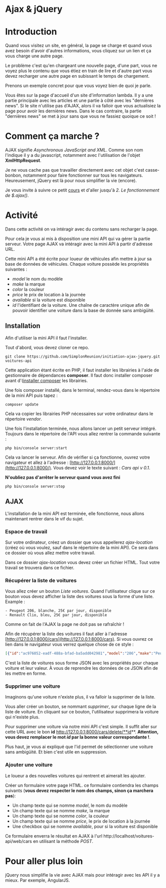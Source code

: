 Ajax & jQuery
=============
# Introduction
Quand vous visitez un site, en général, la page se charge et quand vous avez besoin d'avoir
d'autres informations, vous cliquez sur un lien et ça vous charge une autre page.

Le problème c'est qu'en chargeant une nouvelle page, d'une part, vous ne voyez plus le contenu
que vous étiez en train de lire et d'autre part vous devez recharger une autre page en subissant le temps de
chargement.

Prenons un exemple concret pour que vous voyez bien de quoi je parle.

Vous êtes sur la page d'accueil d'un site d'information lambda. Il y a une partie principale avec les articles et
une partie à côté avec les "dernières news". Si le site n'utilise pas d'AJAX, alors il va falloir que vous actualisiez la page
pour avoir les dernières news. Dans le cas contraire, la partie "dernières news" se met à jour sans que vous ne fassiez quoique ce soit !

# Comment ça marche ?
AJAX signifie *Asynchronous JavaScript and XML*. Comme son nom l'indique il y a du javascript, notamment avec l'utilisation de l'objet **XmlHttpRequest**.

Je ne vous cache pas que travailler directement avec cet objet c'est casse-bonbon, notamment pour faire fonctionner sur tous les navigateurs.
Heureusement, jQuery est là pour nous simplifier la vie (encore).

Je vous invite à suivre ce petit [cours](https://openclassrooms.com/courses/un-site-web-dynamique-avec-jquery/ajax-les-requetes-http-par-l-objet-xmlhttprequest) et d'aller jusqu'à *2. Le fonctionnement de $.ajax()*.

# Activité
Dans cette activité on va intéragir avec du contenu sans recharger la page.

Pour cela je vous ai mis à disposition une mini API qui va gérer la partie serveur. Votre page AJAX va intéragir avec la mini API à partir d'adresse URL.

Cette mini API a été écrite pour loueur de véhicules afin mettre à jour sa base de données de véhicules. Chaque voiture possède les propriétés suivantes :

* *model* le nom du modèle
* *make* la marque
* *color* la couleur
* *price* le prix de location à la journée
* *available* si la voiture est disponible
* *id* l'identifiant de la voiture. Une chaîne de caractère unique afin de pouvoir identifier une voiture dans la base de donnée sans ambigüité.

## Installation

Afin d'utiliser la mini API il faut l'installer.

Tout d'abord, vous devez cloner ce repo.

```
git clone https://github.com/SimplonReunion/initiation-ajax-jquery.git voitures-api
```

Cette application étant écrite en PHP, il faut installer les librairies à l'aide de gestionnaire de dépendances **composer**. Il faut donc installer composer avant d'([installer composer](http://symfony.com/doc/current/cookbook/composer.html) les librairies.

Une fois composer installé, dans le terminal, rendez-vous dans le répertoire de la mini API puis tapez :

```
composer update
```

Cela va copier les librairies PHP nécessaires sur votre ordinateur dans le répertoire *vendor*.

Une fois l'installation terminée, nous allons lancer un petit serveur intégré. Toujours dans le répertoire de l'API vous allez rentrer la commande suivante :

```
php bin/console server:start
```

Cela va lancer le serveur. Afin de vérifier si ça fonctionne, ouvrez votre navigateur et allez à l'adresse : [http://127.0.0.1:8000/](http://127.0.0.1:8000/). Vous devez voir le texte suivant : *Cars api v 0.1*.


**N'oubliez pas d'arrêter le serveur quand vous avez fini**

```
php bin/console server:stop
```

## AJAX

L'installation de la mini API est terminée, elle fonctionne, nous allons maintenant rentrer dans le vif du sujet.

### Espace de travail

Sur votre ordinateur, créez un dossier que vous appellerez *ajax-location* (créez où vous voulez, sauf dans le répertoire de la mini API). Ce sera dans ce dossier où vous allez mettre votre travail.

Dans ce dossier *ajax-location* vous devez créer un fichier HTML. Tout votre travail se trouvera dans ce fichier.

### Récupérer la liste de voitures

Vous allez créer un bouton *Liste voitures*. Quand l'utilisateur clique sur ce bouton vous devez afficher la liste des voitures sous la forme  d'une liste. Example :
```
- Peugeot 206, blanche, 25€ par jour, disponible
- Renault Clio, bleu, 25€ par jour, disponible
```
Comme on fait de l'AJAX la page ne doit pas se rafraîchir !

Afin de récupérer la liste des voitures il faut aller à l'adresse [http://127.0.0.1:8000/cars](http://127.0.0.1:8000/cars). Si vous ouvrez ce lien dans le navigateur vous verrez quelque chose de ce style :
```json
[{"id":"ac976052-eadf-488a-bfad-ba5add042981","model":"206","make":"Peugeot","price":25,"available":true,"color":"white"},{"id":"0c5bffe4-104e-4848-b475-83f66fa89f05","model":"Clio","make":"Renault","price":25,"available":true,"color":"blue"},{"id":"3b3e3334-e665-45b2-bb99-09ee47f22c9e","model":"F430","make":"Ferrari","price":400,"available":true,"color":"red"}]
```

C'est la liste de voitures sous forme JSON avec les propriétés pour chaque voiture et leur valeur. À vous de reprendre les données de ce JSON afin de les mettre en forme.

### Supprimer une voiture
Imaginons qu'une voiture n'existe plus, il va falloir la supprimer de la liste.

Vous aller créer un bouton, se nommant *supprimer*, sur chaque ligne de la liste de voiture. En cliquant sur ce bouton, l'utilisateur supprimera la voiture qui n'existe plus.

Pour supprimer une voiture via notre mini API c'est simple. Il suffit aller sur cette URL avec le bon **id** http://127.0.0.1:8000/cars/delete/**id**. **Attention, vous devez remplacer le mot *id* par la bonne valeur correspondante !**.

Plus haut, je vous ai expliqué que l'id permet de sélectionner une voiture sans ambigüité. Et bien c'est utile en suppression.

### Ajouter une voiture
Le loueur a des nouvelles voitures qui rentrent et aimerait les ajouter.

Créer un formulaire votre page HTML. ce formulaire contiendra les champs suivants (**vous devez respecter le nom des champs, sinon ça marchera pas**):
* Un champ texte qui se nomme *model*, le nom du modèle
* Un champ texte qui se nomme *make*, la marque
* Un champ texte qui se nomme *color*, la couleur
* Un champ texte qui se nomme *price*, le prix de location à la journée
* Une checkbox qui se nomme *available*, pour si la voiture est disponible

Ce formulaire enverra le résultat en AJAX à l'url http://localhost/voitures-api/web/cars en utilisant la méthode *POST*.

# Pour aller plus loin
jQuery nous simplifie la vie avec AJAX mais pour intéragir avec les API il y a mieux. Par exemple, AngularJS.
